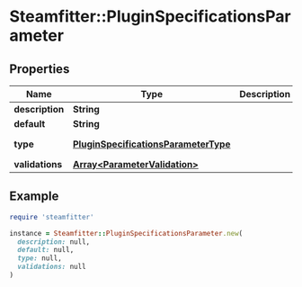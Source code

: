 # Steamfitter::PluginSpecificationsParameter

## Properties

| Name | Type | Description | Notes |
| ---- | ---- | ----------- | ----- |
| **description** | **String** |  | [optional] |
| **default** | **String** |  | [optional] |
| **type** | [**PluginSpecificationsParameterType**](PluginSpecificationsParameterType.md) |  | [optional][default to &#39;TYPE_UNSPECIFIED&#39;] |
| **validations** | [**Array&lt;ParameterValidation&gt;**](ParameterValidation.md) |  | [optional] |

## Example

```ruby
require 'steamfitter'

instance = Steamfitter::PluginSpecificationsParameter.new(
  description: null,
  default: null,
  type: null,
  validations: null
)
```

